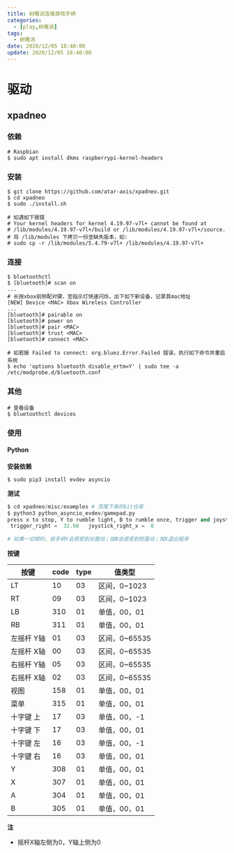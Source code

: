 ```yaml
---
title: 树莓派连接游戏手柄
categories: 
  - [play,树莓派]
tags:
  - 树莓派
date: 2020/12/05 18:40:00
update: 2020/12/05 18:40:00
---
```


# 驱动

## xpadneo

### 依赖

```shell
# Raspbian
$ sudo apt install dkms raspberrypi-kernel-headers
```

### 安装

```shell
$ git clone https://github.com/atar-axis/xpadneo.git
$ cd xpadneo
$ sudo ./install.sh

# 如遇如下报错
# Your kernel headers for kernel 4.19.97-v7l+ cannot be found at
# /lib/modules/4.19.97-v7l+/build or /lib/modules/4.19.97-v7l+/source.
# 将 /lib/modules 下拷贝一份至缺失版本，如:
# sudo cp -r /lib/modules/5.4.79-v7l+ /lib/modules/4.19.97-v7l+
```

### 连接

```shell
$ bluetoothctl
$ [bluetooth]# scan on
...
# 长按xbox前侧配对键，至指示灯快速闪烁，出下如下新设备，记录其mac地址
[NEW] Device <MAC> Xbox Wireless Controller
...
[bluetooth]# pairable on
[bluetooth]# power on
[bluetooth]# pair <MAC>
[bluetooth]# trust <MAC>
[bluetooth]# connect <MAC>

# 如若报 Failed to connect: org.bluez.Error.Failed 错误，执行如下命令并重启系统
$ echo 'options bluetooth disable_ertm=Y' | sudo tee -a /etc/modprobe.d/bluetooth.conf
```

### 其他

```shell
# 查看设备
$ bluetoothctl devices
```



### 使用

#### Python

**安装依赖**

```shell
$ sudo pip3 install evdev asyncio
```

**测试**

```python
$ cd xpadneo/misc/examples # 克隆下来的Git仓库
$ python3 python_asyncio_evdev/gamepad.py
press x to stop, Y to rumble light, B to rumble once, trigger and joystick right to see analog value
 trigger_right =  32.98   joystick_right_x =  0
  
# 如果一切顺利，按手柄Y会感受到长震动；按B会感受到短震动；按X退出程序
```

**按键**

| 按键       | code | type | 值类型        |
| ---------- | ---- | ---- | ------------- |
| LT         | 10   | 03   | 区间，0~1023  |
| RT         | 09   | 03   | 区间，0~1023  |
| LB         | 310  | 01   | 单值，00，01  |
| RB         | 311  | 01   | 单值，00，01  |
| 左摇杆 Y轴 | 01   | 03   | 区间，0~65535 |
| 左摇杆 X轴 | 00   | 03   | 区间，0~65535 |
| 右摇杆 Y轴 | 05   | 03   | 区间，0~65535 |
| 右摇杆 X轴 | 02   | 03   | 区间，0~65535 |
| 视图       | 158  | 01   | 单值，00，01  |
| 菜单       | 315  | 01   | 单值，00，01  |
| 十字键 上  | 17   | 03   | 单值，00，-1  |
| 十字键 下  | 17   | 03   | 单值，00，01  |
| 十字键 左  | 16   | 03   | 单值，00，-1  |
| 十字键 右  | 16   | 03   | 单值，00，01  |
| Y          | 308  | 01   | 单值，00，01  |
| X          | 307  | 01   | 单值，00，01  |
| A          | 304  | 01   | 单值，00，01  |
| B          | 305  | 01   | 单值，00，01  |

**注**

- 摇杆X轴左侧为0，Y轴上侧为0